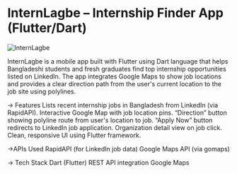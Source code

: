 # InternLagbe – Internship Finder App (Flutter/Dart)

![InternLagbe](https://github.com/user-attachments/assets/b6a532b5-4101-403d-b923-b9ee8b45199d)


InternLagbe is a mobile app built with Flutter using Dart language that helps Bangladeshi students and fresh graduates find top internship opportunities listed on LinkedIn. The app integrates Google Maps to show job locations and provides a clear direction path from the user's current location to the job site using polylines.

-> Features
  Lists recent internship jobs in Bangladesh from LinkedIn (via RapidAPI).
  Interactive Google Map with job location pins.
  “Direction” button showing polyline route from user's location to job.
  “Apply Now” button redirects to LinkedIn job application.
  Organization detail view on job click.
  Clean, responsive UI using Flutter framework.

->APIs Used
  RapidAPI (for LinkedIn job data)
  Google Maps API (via gomaps)

-> Tech Stack
  Dart (Flutter)
  REST API integration
  Google Maps


